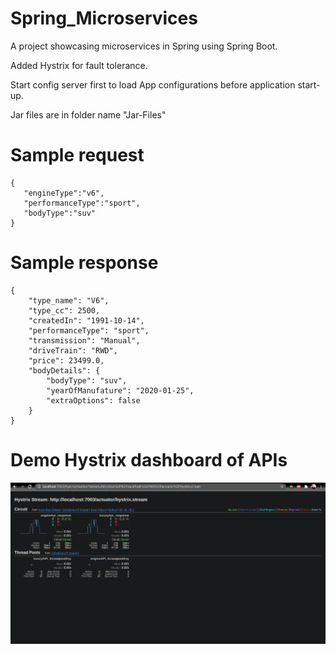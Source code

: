 # Spring_Microservices
 A project showcasing microservices in Spring using Spring Boot.
 
 Added Hystrix for fault tolerance.
 
 Start config server first to load App configurations before application start-up.
 
 Jar files are in folder name "Jar-Files"
 
 # Sample request
 ```
 {
    "engineType":"v6",
    "performanceType":"sport",
    "bodyType":"suv"
}
 ```
 
 # Sample response
```
{
    "type_name": "V6",
    "type_cc": 2500,
    "createdIn": "1991-10-14",
    "performanceType": "sport",
    "transmission": "Manual",
    "driveTrain": "RWD",
    "price": 23499.0,
    "bodyDetails": {
        "bodyType": "suv",
        "yearOfManufature": "2020-01-25",
        "extraOptions": false
    }
}
``` 

# Demo Hystrix dashboard of APIs

![alt text](https://github.com/kelvin-keegen/Spring_Microservices/blob/main/Screenshots/Screenshot1.png?raw=true)
